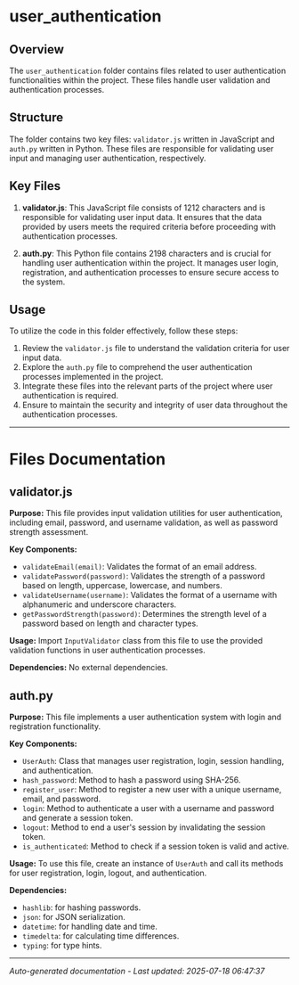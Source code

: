 # user_authentication

## Overview
The `user_authentication` folder contains files related to user authentication functionalities within the project. These files handle user validation and authentication processes.

## Structure
The folder contains two key files: `validator.js` written in JavaScript and `auth.py` written in Python. These files are responsible for validating user input and managing user authentication, respectively.

## Key Files
1. **validator.js**: This JavaScript file consists of 1212 characters and is responsible for validating user input data. It ensures that the data provided by users meets the required criteria before proceeding with authentication processes.

2. **auth.py**: This Python file contains 2198 characters and is crucial for handling user authentication within the project. It manages user login, registration, and authentication processes to ensure secure access to the system.

## Usage
To utilize the code in this folder effectively, follow these steps:
1. Review the `validator.js` file to understand the validation criteria for user input data.
2. Explore the `auth.py` file to comprehend the user authentication processes implemented in the project.
3. Integrate these files into the relevant parts of the project where user authentication is required.
4. Ensure to maintain the security and integrity of user data throughout the authentication processes.

---

# Files Documentation

## validator.js

**Purpose:** This file provides input validation utilities for user authentication, including email, password, and username validation, as well as password strength assessment.

**Key Components:**
- `validateEmail(email)`: Validates the format of an email address.
- `validatePassword(password)`: Validates the strength of a password based on length, uppercase, lowercase, and numbers.
- `validateUsername(username)`: Validates the format of a username with alphanumeric and underscore characters.
- `getPasswordStrength(password)`: Determines the strength level of a password based on length and character types.

**Usage:** Import `InputValidator` class from this file to use the provided validation functions in user authentication processes.

**Dependencies:** No external dependencies.

## auth.py

**Purpose:** This file implements a user authentication system with login and registration functionality.

**Key Components:**
- `UserAuth`: Class that manages user registration, login, session handling, and authentication.
- `hash_password`: Method to hash a password using SHA-256.
- `register_user`: Method to register a new user with a unique username, email, and password.
- `login`: Method to authenticate a user with a username and password and generate a session token.
- `logout`: Method to end a user's session by invalidating the session token.
- `is_authenticated`: Method to check if a session token is valid and active.

**Usage:** To use this file, create an instance of `UserAuth` and call its methods for user registration, login, logout, and authentication.

**Dependencies:** 
- `hashlib`: for hashing passwords.
- `json`: for JSON serialization.
- `datetime`: for handling date and time.
- `timedelta`: for calculating time differences.
- `typing`: for type hints.

---
*Auto-generated documentation - Last updated: 2025-07-18 06:47:37*
